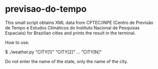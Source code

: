 # previsao-do-tempo

This small script obtains XML data from CPTEC/INPE (Centro de Previsão de Tempo e Estudos Climáticos do Instituto Nacional de Pesquisas Espaciais) for Brazilian cities and prints the result in the terminal.

How to use:

$ ./weather.py "CITY[1]" "CITY[2]" ... "CITY[N]"

Do not enter the name of the state, only the name of the city.